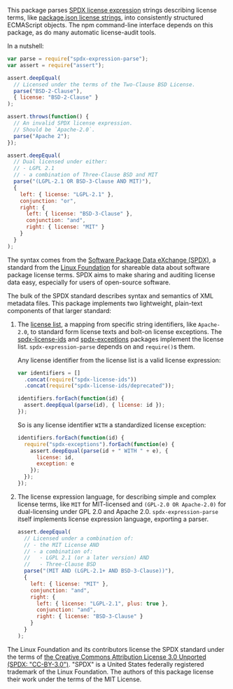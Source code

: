 This package parses [SPDX license expression](https://spdx.org/spdx-specification-21-web-version#h.jxpfx0ykyb60) strings describing license terms, like [package.json license strings](https://docs.npmjs.com/files/package.json#license), into consistently structured ECMAScript objects. The npm command-line interface depends on this package, as do many automatic license-audit tools.

In a nutshell:

```javascript
var parse = require("spdx-expression-parse");
var assert = require("assert");

assert.deepEqual(
  // Licensed under the terms of the Two-Clause BSD License.
  parse("BSD-2-Clause"),
  { license: "BSD-2-Clause" }
);

assert.throws(function() {
  // An invalid SPDX license expression.
  // Should be `Apache-2.0`.
  parse("Apache 2");
});

assert.deepEqual(
  // Dual licensed under either:
  // - LGPL 2.1
  // - a combination of Three-Clause BSD and MIT
  parse("(LGPL-2.1 OR BSD-3-Clause AND MIT)"),
  {
    left: { license: "LGPL-2.1" },
    conjunction: "or",
    right: {
      left: { license: "BSD-3-Clause" },
      conjunction: "and",
      right: { license: "MIT" }
    }
  }
);
```

The syntax comes from the [Software Package Data eXchange (SPDX)](https://spdx.org/), a standard from the [Linux Foundation](https://www.linuxfoundation.org) for shareable data about software package license terms. SPDX aims to make sharing and auditing license data easy, especially for users of open-source software.

The bulk of the SPDX standard describes syntax and semantics of XML metadata files. This package implements two lightweight, plain-text components of that larger standard:

1.  The [license list](https://spdx.org/licenses), a mapping from specific string identifiers, like `Apache-2.0`, to standard form license texts and bolt-on license exceptions. The [spdx-license-ids](https://www.npmjs.com/package/spdx-license-ids) and [spdx-exceptions](https://www.npmjs.com/package/spdx-exceptions) packages implement the license list. `spdx-expression-parse` depends on and `require()`s them.

    Any license identifier from the license list is a valid license expression:

    ```javascript
    var identifiers = []
      .concat(require("spdx-license-ids"))
      .concat(require("spdx-license-ids/deprecated"));

    identifiers.forEach(function(id) {
      assert.deepEqual(parse(id), { license: id });
    });
    ```

    So is any license identifier `WITH` a standardized license exception:

    ```javascript
    identifiers.forEach(function(id) {
      require("spdx-exceptions").forEach(function(e) {
        assert.deepEqual(parse(id + " WITH " + e), {
          license: id,
          exception: e
        });
      });
    });
    ```

2.  The license expression language, for describing simple and complex license terms, like `MIT` for MIT-licensed and `(GPL-2.0 OR Apache-2.0)` for dual-licensing under GPL 2.0 and Apache 2.0. `spdx-expression-parse` itself implements license expression language, exporting a parser.

    ```javascript
    assert.deepEqual(
      // Licensed under a combination of:
      // - the MIT License AND
      // - a combination of:
      //   - LGPL 2.1 (or a later version) AND
      //   - Three-Clause BSD
      parse("(MIT AND (LGPL-2.1+ AND BSD-3-Clause))"),
      {
        left: { license: "MIT" },
        conjunction: "and",
        right: {
          left: { license: "LGPL-2.1", plus: true },
          conjunction: "and",
          right: { license: "BSD-3-Clause" }
        }
      }
    );
    ```

The Linux Foundation and its contributors license the SPDX standard under the terms of [the Creative Commons Attribution License 3.0 Unported (SPDX: "CC-BY-3.0")](http://spdx.org/licenses/CC-BY-3.0). "SPDX" is a United States federally registered trademark of the Linux Foundation. The authors of this package license their work under the terms of the MIT License.
